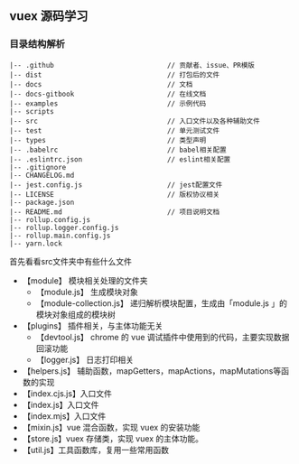 ## vuex 源码学习


### 目录结构解析
~~~
|-- .github                            // 贡献者、issue、PR模版
|-- dist                               // 打包后的文件
|-- docs                               // 文档
|-- docs-gitbook                       // 在线文档
|-- examples                           // 示例代码
|-- scripts
|-- src                                // 入口文件以及各种辅助文件
|-- test                               // 单元测试文件
|-- types                              // 类型声明
|-- .babelrc                           // babel相关配置
|-- .eslintrc.json                     // eslint相关配置
|-- .gitignore
|-- CHANGELOG.md
|-- jest.config.js                     // jest配置文件
|-- LICENSE                            // 版权协议相关
|-- package.json
|-- README.md                          // 项目说明文档
|-- rollup.config.js
|-- rollup.logger.config.js
|-- rollup.main.config.js
|-- yarn.lock
~~~

首先看看src文件夹中有些什么文件
- 【module】 模块相关处理的文件夹
  + 【module.js】 生成模块对象
  + 【module-collection.js】 递归解析模块配置，生成由「module.js 」的模块对象组成的模块树
- 【plugins】 插件相关，与主体功能无关
  + 【devtool.js】 chrome 的 vue 调试插件中使用到的代码，主要实现数据回滚功能
  + 【logger.js】 日志打印相关
- 【helpers.js】 辅助函数，mapGetters，mapActions，mapMutations等函数的实现
- 【index.cjs.js】入口文件
- 【index.js】入口文件
- 【index.mjs】入口文件
- 【mixin.js】vue 混合函数，实现 vuex 的安装功能
- 【store.js】vuex 存储类，实现 vuex 的主体功能。
- 【util.js】工具函数库，复用一些常用函数

